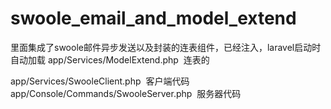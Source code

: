 # swoole_email_and_model_extend
里面集成了swoole邮件异步发送以及封装的连表组件，已经注入，laravel启动时自动加载
app/Services/ModelExtend.php  连表的


app/Services/SwooleClient.php  客户端代码
app/Console/Commands/SwooleServer.php  服务器代码
